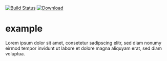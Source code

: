 [![Build Status](https://travis-ci.org/falkoschumann/example.svg?branch=develop)](https://travis-ci.org/falkoschumann/example)
[![Download](https://api.bintray.com/packages/falkoschumann/maven/example/images/download.svg)](https://bintray.com/falkoschumann/maven/example)


example
=======

Lorem ipsum dolor sit amet, consetetur sadipscing elitr, sed diam nonumy eirmod
tempor invidunt ut labore et dolore magna aliquyam erat, sed diam voluptua.
